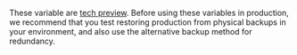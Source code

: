 These variable are [tech preview][tech-preview-glossary]. Before using these variables in production, we recommend that you test restoring production from physical backups in your environment, and also use the alternative backup method for redundancy.

[tech-preview-glossary]: ../glossary.md#tech-preview